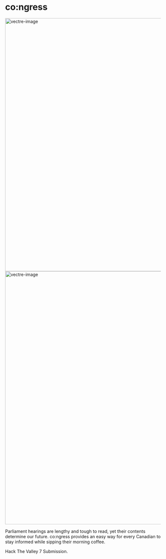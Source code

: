 # co:ngress

<img width="820" alt="vectre-image" src="https://cdn.discordapp.com/attachments/1030527530639302741/1031203244766150667/5.png">
<img width="820" alt="vectre-image" src="https://cdn.discordapp.com/attachments/1030527530639302741/1031203263615352852/2323.png">

Parliament hearings are lengthy and tough to read, yet their contents determine our future. co:ngress provides an easy way for every Canadian to stay informed while sipping their morning coffee.

Hack The Valley 7 Submission.
